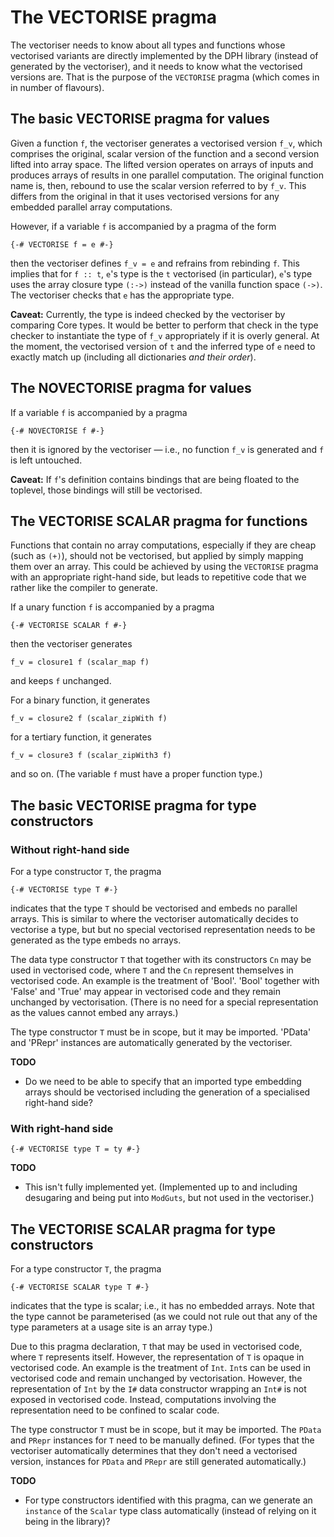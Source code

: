 # The VECTORISE pragma


The vectoriser needs to know about all types and functions whose vectorised variants are directly implemented by the DPH library (instead of generated by the vectoriser), and it needs to know what the vectorised versions are.  That is the purpose of the `VECTORISE` pragma (which comes in in number of flavours).

## The basic VECTORISE pragma for values


Given a function `f`, the vectoriser generates a vectorised version `f_v`, which comprises the original, scalar version of the function and a second version lifted into array space.  The lifted version operates on arrays of inputs and produces arrays of results in one parallel computation.  The original function name is, then, rebound to use the scalar version referred to by `f_v`.  This differs from the original in that it uses vectorised versions for any embedded parallel array computations.


However, if a variable `f` is accompanied by a pragma of the form

```wiki
{-# VECTORISE f = e #-}
```


then the vectoriser defines `f_v = e` and refrains from rebinding `f`.  This implies that for `f :: t`, `e`'s type is the `t` vectorised (in particular), `e`'s type uses the array closure type `(:->)` instead of the vanilla function space `(->)`.  The vectoriser checks that `e` has the appropriate type.

**Caveat:** Currently, the type is indeed checked by the vectoriser by comparing Core types.  It would be better to perform that check in the type checker to instantiate the type of `f_v` appropriately if it is overly general.  At the moment, the vectorised version of `t` and the inferred type of `e` need to exactly match up (including all dictionaries *and their order*).

## The NOVECTORISE pragma for values


If a variable `f` is accompanied by a pragma

```wiki
{-# NOVECTORISE f #-}
```


then it is ignored by the vectoriser — i.e., no function `f_v` is generated and `f` is left untouched.

**Caveat:** If `f`'s definition contains bindings that are being floated to the toplevel, those bindings will still be vectorised.

## The VECTORISE SCALAR pragma for functions


Functions that contain no array computations, especially if they are cheap (such as `(+)`), should not be vectorised, but applied by simply mapping them over an array.  This could be achieved by using the `VECTORISE` pragma with an appropriate right-hand side, but leads to repetitive code that we rather like the compiler to generate.


If a unary function `f` is accompanied by a pragma

```wiki
{-# VECTORISE SCALAR f #-}
```


then the vectoriser generates 

```wiki
f_v = closure1 f (scalar_map f)
```


and keeps `f` unchanged.


For a binary function, it generates

```wiki
f_v = closure2 f (scalar_zipWith f)
```


for a tertiary function, it generates

```wiki
f_v = closure3 f (scalar_zipWith3 f)
```


and so on.  (The variable `f` must have a proper function type.)

## The basic VECTORISE pragma for type constructors

### Without right-hand side


For a type constructor `T`, the pragma

```wiki
{-# VECTORISE type T #-}
```


indicates that the type `T` should be vectorised and embeds no parallel arrays.  This is similar to where the vectoriser automatically decides to vectorise a type, but but no special vectorised representation needs to be generated as the type embeds no arrays.


The data type constructor `T` that together with its constructors `Cn` may be used in vectorised code, where `T` and the `Cn` represent themselves in vectorised code. An example is the treatment of 'Bool'.  'Bool' together with 'False' and 'True' may appear in vectorised code and they remain unchanged by vectorisation.  (There is no need for a special representation as the values cannot embed any arrays.)


The type constructor `T` must be in scope, but it may be imported.  'PData' and 'PRepr' instances are automatically generated by the vectoriser.

**TODO**

- Do we need to be able to specify that an imported type embedding arrays should be vectorised including the generation of a specialised right-hand side?

### With right-hand side

```wiki
{-# VECTORISE type T = ty #-}
```

**TODO**

- This isn't fully implemented yet.  (Implemented up to and including desugaring and being put into `ModGuts`, but not used in the vectoriser.)

## The VECTORISE SCALAR pragma for type constructors


For a type constructor `T`, the pragma

```wiki
{-# VECTORISE SCALAR type T #-}
```


indicates that the type is scalar; i.e., it has no embedded arrays.  Note that the type cannot be parameterised (as we could not rule out that any of the type parameters at a usage site is an array type.)


Due to this pragma declaration, `T` that may be used in vectorised code, where `T` represents itself.  However, the representation of `T` is opaque in vectorised code. An example is the treatment of `Int`.  `Int`s can be used in vectorised code and remain unchanged by vectorisation.  However, the representation of `Int` by the `I#` data constructor wrapping an `Int#` is not exposed in vectorised code.  Instead, computations involving the representation need to be confined to scalar code.


The type constructor `T` must be in scope, but it may be imported.  The `PData` and `PRepr` instances for `T` need to be manually defined.  (For types that the vectoriser automatically determines that they don't need a vectorised version, instances for `PData` and `PRepr` are still generated automatically.)

**TODO**

- For type constructors identified with this pragma, can we generate an `instance` of the `Scalar` type class automatically (instead of relying on it being in the library)?
